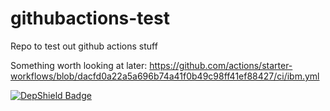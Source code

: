 # githubactions-test
Repo to test out github actions stuff

Something worth looking at later: https://github.com/actions/starter-workflows/blob/dacfd0a22a5a696b74a41f0b49c98ff41ef88427/ci/ibm.yml

[![DepShield Badge](https://depshield.sonatype.org/badges/jillrdoty/githubactions-test/depshield.svg)](https://depshield.github.io)
